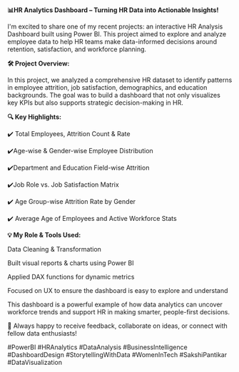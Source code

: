 **📊HR Analytics Dashboard – Turning HR Data into Actionable Insights!**

I'm excited to share one of my recent projects: an interactive HR Analysis Dashboard built using Power BI. This project aimed to explore and analyze employee data to help HR teams make data-informed decisions around retention, satisfaction, and workforce planning.

**🛠️ Project Overview:**

In this project, we analyzed a comprehensive HR dataset to identify patterns in employee attrition, job satisfaction, demographics, and education backgrounds. The goal was to build a dashboard that not only visualizes key KPIs but also supports strategic decision-making in HR.

**🔍 Key Highlights:** 

✔️ Total Employees, Attrition Count & Rate

✔️Age-wise & Gender-wise Employee Distribution

✔️Department and Education Field-wise Attrition

✔️Job Role vs. Job Satisfaction Matrix

✔️ Age Group-wise Attrition Rate by Gender

✔️ Average Age of Employees and Active Workforce Stats


**💡 My Role & Tools Used:**

Data Cleaning & Transformation

Built visual reports & charts using Power BI

Applied DAX functions for dynamic metrics

Focused on UX to ensure the dashboard is easy to explore and understand

This dashboard is a powerful example of how data analytics can uncover workforce trends and support HR in making smarter, people-first decisions.

🔗 Always happy to receive feedback, collaborate on ideas, or connect with fellow data enthusiasts!


#PowerBI #HRAnalytics #DataAnalysis #BusinessIntelligence #DashboardDesign #StorytellingWithData #WomenInTech #SakshiPantikar #DataVisualization
